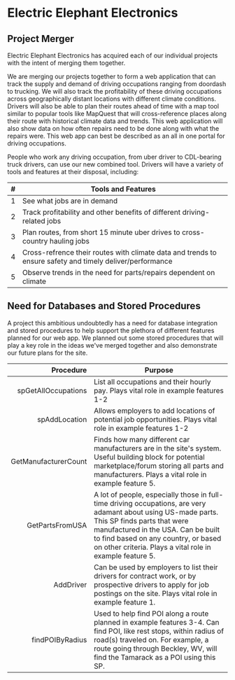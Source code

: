 # Electric Elephant Electronics

## Project Merger

Electric Elephant Electronics has acquired each of our individual projects with the intent of merging them together.

We are merging our projects together to form a web application that can track the supply and demand of driving occupations ranging from doordash to trucking. We will also track the profitability of these driving occupations across geographically distant locations with different climate conditions. Drivers will also be able to plan their routes ahead of time with a map tool similar to popular tools like MapQuest that will cross-reference places along their route with historical climate data and trends. This web application will also show data on how often repairs need to be done along with what the repairs were. This web app can best be described as an all in one portal for driving occupations.

People who work any driving occupation, from uber driver to CDL-bearing truck drivers, can use our new combined tool. Drivers will have a variety of tools and features at their disposal, including:

| # | Tools and Features |
|-----:|-----------|
|     1|See what jobs are in demand|
|     2|Track profitability and other benefits of different driving-related jobs|
|     3|Plan routes, from short 15 minute uber drives to cross-country hauling jobs|
|     4|Cross-refrence their routes with climate data and trends to ensure safety and timely deliver/performance|
|     5|Observe trends in the need for parts/repairs dependent on climate|

## Need for Databases and Stored Procedures

A project this ambitious undoubtedly has a need for database integration and stored procedures to help support the plethora of different features planned for our web app. We planned out some stored procedures that will play a key role in the ideas we've merged together and also demonstrate our future plans for the site.

| Procedure | Purpose |
|-----:|-----------|
|     spGetAllOccupations|List all occupations and their hourly pay. Plays vital role in example features 1-2|
|     spAddLocation|Allows employers to add locations of potential job opportunities. Plays vital role in example features 1-2|
|     GetManufacturerCount|Finds how many different car manufacturers are in the site's system. Useful building block for potential marketplace/forum storing all parts and manufacturers. Plays a vital role in example feature 5.|
|     GetPartsFromUSA|A lot of people, especially those in full-time driving occupations, are very adamant about using US-made parts. This SP finds parts that were manufactured in the USA. Can be built to find based on any country, or based on other criteria. Plays a vital role in example feature 5.|
|     AddDriver|Can be used by employers to list their drivers for contract work, or by prospective drivers to apply for job postings on the site. Plays vital role in example feature 1.|
|     findPOIByRadius|Used to help find POI along a route planned in example features 3-4. Can find POI, like rest stops, within radius of road(s) traveled on. For example, a route going through Beckley, WV, will find the Tamarack as a POI using this SP.|
